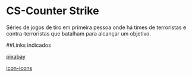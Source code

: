 # CS-Counter Strike
Séries de jogos de tiro em primeira pessoa onde há times de terroristas e contra-terroristas que batalham para alcançar um objetivo. 


##Links indicados

[pixabay](https://pixabay.com/pt/images/search/counter%20strike/) 

[icon-icons](https://icon-icons.com/search/icons/strike)
